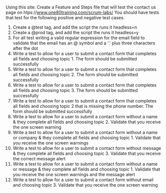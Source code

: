 Using this site:
Create a Feature and Steps file that will test the contact us page on htps://www.one80training.com/scrum-labs/
You should have tests that test for the following positive and negative test cases.

1) Create a @test tag, and add the script the runs it headless=n
2) Create a @prod tag, and add the script the runs it headless=y
3) For all test writing a valid regular expression for the email field to validate that the email has an @ symbol and a '.' plus three characters after the dot
4) Write a test to allow for a user to submit a contact form that completes all fields and choosing topic 1.  The form should be submitted successfully
5) Write a test to allow for a user to submit a contact form that completes all fields and choosing topic 2.  The form should be submitted successfully
6) Write a test to allow for a user to submit a contact form that completes all fields and choosing topic 3.  The form should be submitted successfully
7) Write a test to allow for a user to submit a contact form that completes all fields and choosing topic 2 that is missing the phone number.  The form should be submitted successfully
8) Write a test to allow for a user to submit a contact form without a name & they complete all fields and choosing topic 2.  Validate that you receive the one screen warning
9) Write a test to allow for a user to submit a contact form without a name or company & they complete all fields and choosing topic 1.  Validate that you receive the one screen warnings
10) Write a test to allow for a user to submit a contact form without message & they complete all fields and choosing topic 3.  Validate that you receive the correct message alert
11) Write a test to allow for a user to submit a contact form without a name or message & they complete all fields and choosing topic 1.  Validate that you receive the one screen warnings and the message alert
12) Write a test to allow for a user to submit a contact form without email and choosing topic 3.  Validate that you receive the one screen warning
